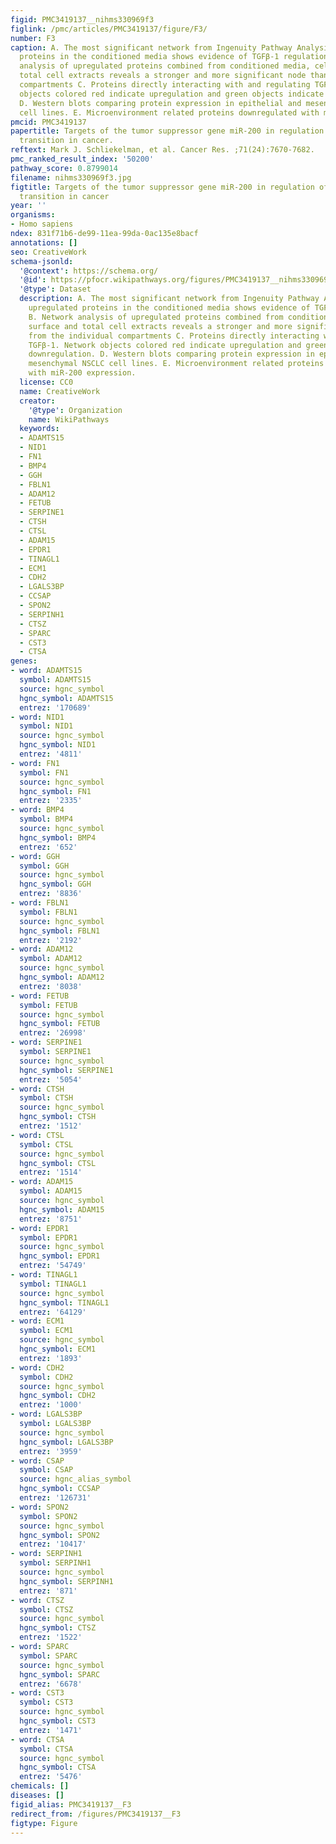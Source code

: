 ```yaml
---
figid: PMC3419137__nihms330969f3
figlink: /pmc/articles/PMC3419137/figure/F3/
number: F3
caption: A. The most significant network from Ingenuity Pathway Analysis for upregulated
  proteins in the conditioned media shows evidence of TGFβ-1 regulation. B. Network
  analysis of upregulated proteins combined from conditioned media, cell surface and
  total cell extracts reveals a stronger and more significant node than from the individual
  compartments C. Proteins directly interacting with and regulating TGFβ-1. Network
  objects colored red indicate upregulation and green objects indicate downregulation.
  D. Western blots comparing protein expression in epithelial and mesenchymal NSCLC
  cell lines. E. Microenvironment related proteins downregulated with miR-200 expression.
pmcid: PMC3419137
papertitle: Targets of the tumor suppressor gene miR-200 in regulation of the epithelial-mesenchymal
  transition in cancer.
reftext: Mark J. Schliekelman, et al. Cancer Res. ;71(24):7670-7682.
pmc_ranked_result_index: '50200'
pathway_score: 0.8799014
filename: nihms330969f3.jpg
figtitle: Targets of the tumor suppressor gene miR-200 in regulation of the epithelial-mesenchymal
  transition in cancer
year: ''
organisms:
- Homo sapiens
ndex: 831f71b6-de99-11ea-99da-0ac135e8bacf
annotations: []
seo: CreativeWork
schema-jsonld:
  '@context': https://schema.org/
  '@id': https://pfocr.wikipathways.org/figures/PMC3419137__nihms330969f3.html
  '@type': Dataset
  description: A. The most significant network from Ingenuity Pathway Analysis for
    upregulated proteins in the conditioned media shows evidence of TGFβ-1 regulation.
    B. Network analysis of upregulated proteins combined from conditioned media, cell
    surface and total cell extracts reveals a stronger and more significant node than
    from the individual compartments C. Proteins directly interacting with and regulating
    TGFβ-1. Network objects colored red indicate upregulation and green objects indicate
    downregulation. D. Western blots comparing protein expression in epithelial and
    mesenchymal NSCLC cell lines. E. Microenvironment related proteins downregulated
    with miR-200 expression.
  license: CC0
  name: CreativeWork
  creator:
    '@type': Organization
    name: WikiPathways
  keywords:
  - ADAMTS15
  - NID1
  - FN1
  - BMP4
  - GGH
  - FBLN1
  - ADAM12
  - FETUB
  - SERPINE1
  - CTSH
  - CTSL
  - ADAM15
  - EPDR1
  - TINAGL1
  - ECM1
  - CDH2
  - LGALS3BP
  - CCSAP
  - SPON2
  - SERPINH1
  - CTSZ
  - SPARC
  - CST3
  - CTSA
genes:
- word: ADAMTS15
  symbol: ADAMTS15
  source: hgnc_symbol
  hgnc_symbol: ADAMTS15
  entrez: '170689'
- word: NID1
  symbol: NID1
  source: hgnc_symbol
  hgnc_symbol: NID1
  entrez: '4811'
- word: FN1
  symbol: FN1
  source: hgnc_symbol
  hgnc_symbol: FN1
  entrez: '2335'
- word: BMP4
  symbol: BMP4
  source: hgnc_symbol
  hgnc_symbol: BMP4
  entrez: '652'
- word: GGH
  symbol: GGH
  source: hgnc_symbol
  hgnc_symbol: GGH
  entrez: '8836'
- word: FBLN1
  symbol: FBLN1
  source: hgnc_symbol
  hgnc_symbol: FBLN1
  entrez: '2192'
- word: ADAM12
  symbol: ADAM12
  source: hgnc_symbol
  hgnc_symbol: ADAM12
  entrez: '8038'
- word: FETUB
  symbol: FETUB
  source: hgnc_symbol
  hgnc_symbol: FETUB
  entrez: '26998'
- word: SERPINE1
  symbol: SERPINE1
  source: hgnc_symbol
  hgnc_symbol: SERPINE1
  entrez: '5054'
- word: CTSH
  symbol: CTSH
  source: hgnc_symbol
  hgnc_symbol: CTSH
  entrez: '1512'
- word: CTSL
  symbol: CTSL
  source: hgnc_symbol
  hgnc_symbol: CTSL
  entrez: '1514'
- word: ADAM15
  symbol: ADAM15
  source: hgnc_symbol
  hgnc_symbol: ADAM15
  entrez: '8751'
- word: EPDR1
  symbol: EPDR1
  source: hgnc_symbol
  hgnc_symbol: EPDR1
  entrez: '54749'
- word: TINAGL1
  symbol: TINAGL1
  source: hgnc_symbol
  hgnc_symbol: TINAGL1
  entrez: '64129'
- word: ECM1
  symbol: ECM1
  source: hgnc_symbol
  hgnc_symbol: ECM1
  entrez: '1893'
- word: CDH2
  symbol: CDH2
  source: hgnc_symbol
  hgnc_symbol: CDH2
  entrez: '1000'
- word: LGALS3BP
  symbol: LGALS3BP
  source: hgnc_symbol
  hgnc_symbol: LGALS3BP
  entrez: '3959'
- word: CSAP
  symbol: CSAP
  source: hgnc_alias_symbol
  hgnc_symbol: CCSAP
  entrez: '126731'
- word: SPON2
  symbol: SPON2
  source: hgnc_symbol
  hgnc_symbol: SPON2
  entrez: '10417'
- word: SERPINH1
  symbol: SERPINH1
  source: hgnc_symbol
  hgnc_symbol: SERPINH1
  entrez: '871'
- word: CTSZ
  symbol: CTSZ
  source: hgnc_symbol
  hgnc_symbol: CTSZ
  entrez: '1522'
- word: SPARC
  symbol: SPARC
  source: hgnc_symbol
  hgnc_symbol: SPARC
  entrez: '6678'
- word: CST3
  symbol: CST3
  source: hgnc_symbol
  hgnc_symbol: CST3
  entrez: '1471'
- word: CTSA
  symbol: CTSA
  source: hgnc_symbol
  hgnc_symbol: CTSA
  entrez: '5476'
chemicals: []
diseases: []
figid_alias: PMC3419137__F3
redirect_from: /figures/PMC3419137__F3
figtype: Figure
---
```

